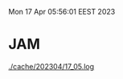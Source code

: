 Mon 17 Apr 05:56:01 EEST 2023
# JAM
<a href='./cache/202304/17_05.log'>./cache/202304/17_05.log</a>

